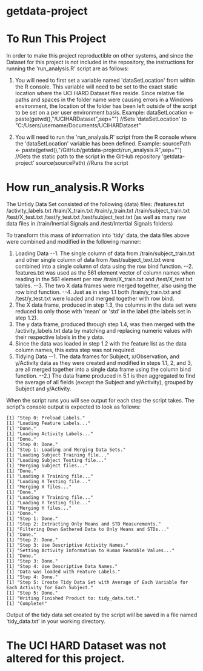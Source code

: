 # getdata-project

# To Run This Project
In order to make this project reproductible on other systems, and since the Dataset for this project is not included in the repository, the instructions for running the 'run_analysis.R' script are as follows:

1. You will need to first set a variable named 'dataSetLocation' from within the R console. This variable will need to be set to the exact static location where the UCI HARD Dataset files reside. Since relative file paths and spaces in the folder name were causing errors in a Windows environment, the location of the folder has been left outside of the script to be set on a per user environment basis.
	Example: 
			dataSetLocation <- paste(getwd(),"/UCIHARDataset",sep="")
			//Sets 'dataSetLocation' to "C:/Users/username/Documents/UCIHARDataset"

2. You will need to run the 'run_analysis.R' script from the R console where the 'dataSetLocation' variable has been defined. 
	Example:
			sourcePath <- paste(getwd(),"/GitHub/getdata-project/run_analysis.R",sep="") 
			//Gets the static path to the script in the GitHub repository 'getdata-project'
			source(sourcePath) 
			//Runs the script

# How run_analysis.R Works

The Untidy Data Set consisted of the following (data) files:
	/features.txt
	/activity_labels.txt
	/train/X_train.txt
	/train/y_train.txt
	/train/subject_train.txt
	/test/X_test.txt
	/test/y_test.txt
	/test/subject_test.txt
	(as well as many raw data files in /train/Inertial Signals and /test/Intertial Signals folders)

To transform this mass of information into 'tidy' data, the data files above were combined and modified in the following manner:
1. Loading Data
--1. The single column of data from /train/subject_train.txt and other single column of data from /test/subject_text.txt were combined into a single column of data using the row bind function.
--2. features.txt was used as the 561 element vector of column names when reading in the 561 element per row /train/X_train.txt and /test/X_test.txt tables.
--3. The two X data frames were merged together, also using the row bind function.
--4. Just as in step 1.1 both /train/y_train.txt and /test/y_test.txt were loaded and merged together with row bind.
2. The X data frame, produced in step 1.3, the columns in the data set were reduced to only those with 'mean' or 'std' in the label (the labels set in step 1.2).
3. The y data frame, produced through step 1.4, was then merged with the /activity_labels.txt data by matching and replacing numeric values with their respective labels in the y data.
4. Since the data was loaded in step 1.2 with the feature list as the data column names, this extra step was not required.
5. Tidying Data
--1. The data frames for Subject, x/Observation, and y/Activity data as they were created and modified in steps 1.1, 2, and 3, are all merged together into a single data frame using the column bind function.
--2.) The data frame produced in 5.1 is then aggregated to find the average of all fields (except the Subject and y/Activity), grouped by Subject and y/Activity.

When the script runs you will see output for each step the script takes. The script's console output is expected to look as follows:

	[1] "Step 0: Preload Labels."
	[1] "Loading Feature Labels..."
	[1] "Done."
	[1] "Loading Activity Labels..."
	[1] "Done."
	[1] "Step 0: Done."
	[1] "Step 1: Loading and Merging Data Sets."
	[1] "Loading Subject Training file..."
	[1] "Loading Subject Testing file..."
	[1] "Merging Subject files..."
	[1] "Done."
	[1] "Loading X Training file..."
	[1] "Loading X Testing file..."
	[1] "Merging X files..."
	[1] "Done."
	[1] "Loading Y Training file..."
	[1] "Loading Y Testing file..."
	[1] "Merging Y files..."
	[1] "Done."
	[1] "Step 1: Done."
	[1] "Step 2: Extracting Only Means and STD Measurements."
	[1] "Filtering Down Gathered Data to Only Means and STDs..."
	[1] "Done."
	[1] "Step 2: Done."
	[1] "Step 3: Use Descriptive Activity Names."
	[1] "Setting Activity Information to Human Readable Values..."
	[1] "Done."
	[1] "Step 3: Done."
	[1] "Step 4: Use Descriptive Data Names."
	[1] "Data was loaded with Feature Labels."
	[1] "Step 4: Done."
	[1] "Step 5: Create Tidy Data Set with Average of Each Variable for Each Activity for Each Subject."
	[1] "Step 5: Done."
	[1] "Writing Finished Product to: tidy_data.txt."
	[1] "Complete!"

 Output of the tidy data set created by the script will be saved in a file named 'tidy_data.txt' in your working directory.

# The UCI HARD Dataset was not altered for this project.
